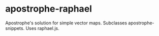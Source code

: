 apostrophe-raphael
==================

Apostrophe's solution for simple vector maps. Subclasses apostrophe-snippets. Uses raphael.js.
